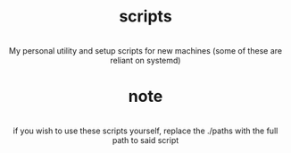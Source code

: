 <div align='center'>
    <h1>scripts</h1>
    <br>
</div>

<div align='center'>My personal utility and setup scripts for new machines (some of these are reliant on systemd) </div>

<div align='center'>
    <h1>note</h1><br>
</div>

<div align='center'>if you wish to use these scripts yourself, replace the ./paths with the full path to said script </div>
